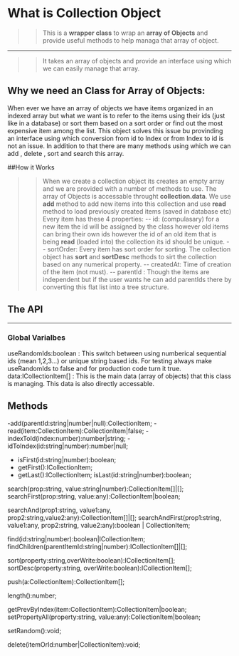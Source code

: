 # What is Collection Object
>> This is a **wrapper class** to wrap an **array of Objects** and provide useful methods to help managa that array of object.
------
>> It takes an array of objects and provide an interface using which we can easily manage that array.

## Why we need an Class for Array of Objects:
When ever we have an array of objects we have items organized in an indexed array but what we want is to refer to the items using their ids (just like in a database) or  sort them based on a sort order or find out the most expensive item among the list. This object solves this issue bu provinding an interface using which conversion from id to Index or from Index to id is not an issue.
In addition to that there are many methods using which we can add , delete , sort and search this array.

##How it Works
>>When we create a collection object its creates an empty array and we are provided with a number of methods to use.
>>The array of Objects is accessable throught **collection.data**.
>> We use **add** method to add new items into this collection and use **read** method to load previously created items (saved in database etc)
>> Every item has these 4 properties:
       -- id: (compulasary) for a new item the id will be assigned by the class however old items can bring their own ids however the id of an old item that is being **read** (loaded into) the collection its id should be unique.
       -- sortOrder: Every item has sort order for sorting. The collection object has **sort** and **sortDesc** methods to sirt the collection based on any numerical property.
       -- createdAt: Time of creation of the item (not must).
       -- parentId : Though the items are independent but if the user wants he can add parentIds there by converting this flat list into a tree structure.

## The API
----------------------
### Global Varialbes
useRandomIds:boolean : This switch between using numberical sequential ids (mean 1,2,3...) or unique string based ids. For testing always make useRandomIds to false and for production code turn it true.
data:ICollectionItem[] : This is the main data (array of objects) that this class is managing. This data is also directly accessable.

## Methods
-add(parentId:string|number|null):CollectionItem;
-read(item:CollectionItem):CollectionItem|false;
-indexToId(index:number):number|string;
-idToIndex(id:string|number):number|null;
- isFirst(id:string|number):boolean;
- getFirst():ICollectionItem;
- getLast():ICollectionItem;
isLast(id:string|number):boolean;

search(prop:string, value:string|number):CollectionItem[]|[];
searchFirst(prop:string, value:any):CollectionItem|boolean;

searchAnd(prop1:string, value1:any, prop2:string,value2:any):CollectionItem[]|[]; 
searchAndFirst(prop1:string, value1:any, prop2:string, value2:any):boolean | CollectionItem;


find(id:string|number):boolean|ICollectionItem;
findChildren(parentItemId:string|number):ICollectionItem[]|[];
        
sort(property:string,overWrite:boolean):ICollectionItem[]; 
sortDesc(property:string, overWrite:boolean):ICollectionItem[];
    
push(a:CollectionItem):CollectionItem[];
    
length():number;
    
getPrevByIndex(item:CollectionItem):CollectionItem|boolean;
setPropertyAll(property:string, value:any):CollectionItem|boolean;
    
setRandom():void;
    
delete(itemOrId:number|CollectionItem):void;
    
